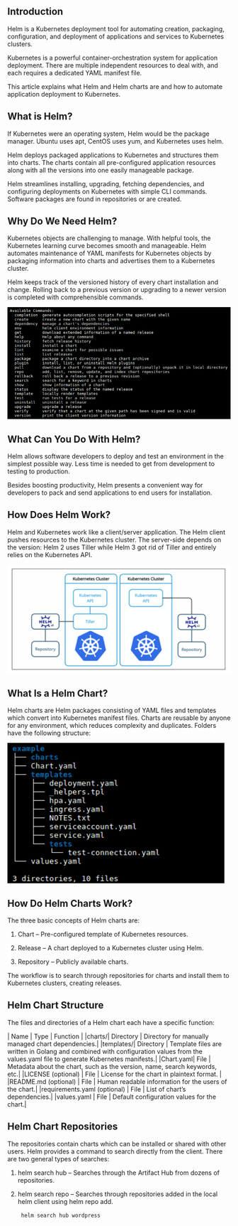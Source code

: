 ## Introduction

Helm is a Kubernetes deployment tool for automating creation, packaging, configuration, and deployment of applications and services to Kubernetes clusters.

Kubernetes is a powerful container-orchestration system for application deployment. There are multiple independent resources to deal with, and each requires a dedicated YAML manifest file.

This article explains what Helm and Helm charts are and how to automate application deployment to Kubernetes.

## What is Helm?
If Kubernetes were an operating system, Helm would be the package manager. Ubuntu uses apt, CentOS uses yum, and Kubernetes uses helm.

Helm deploys packaged applications to Kubernetes and structures them into charts. The charts contain all pre-configured application resources along with all the versions into one easily manageable package.

Helm streamlines installing, upgrading, fetching dependencies, and configuring deployments on Kubernetes with simple CLI commands. Software packages are found in repositories or are created.

## Why Do We Need Helm?
Kubernetes objects are challenging to manage. With helpful tools, the Kubernetes learning curve becomes smooth and manageable. Helm automates maintenance of YAML manifests for Kubernetes objects by packaging information into charts and advertises them to a Kubernetes cluster.

Helm keeps track of the versioned history of every chart installation and change. Rolling back to a previous version or upgrading to a newer version is completed with comprehensible commands.

  ![](Images/k5.png)

## What Can You Do With Helm?

Helm allows software developers to deploy and test an environment in the simplest possible way. Less time is needed to get from development to testing to production.

Besides boosting productivity, Helm presents a convenient way for developers to pack and send applications to end users for installation.

## How Does Helm Work?
Helm and Kubernetes work like a client/server application. The Helm client pushes resources to the Kubernetes cluster. The server-side depends on the  version: Helm 2 uses Tiller while Helm 3 got rid of Tiller and entirely relies on the Kubernetes API.

  ![](Images/k6.png)

## What Is a Helm Chart?

Helm charts are Helm packages consisting of YAML files and templates which convert into Kubernetes manifest files. Charts are reusable by anyone for any environment, which reduces complexity and duplicates. Folders have the following structure:

  ![](Images/k7.png)

## How Do Helm Charts Work?

The three basic concepts of Helm charts are:

1. Chart – Pre-configured template of Kubernetes resources.

2. Release – A chart deployed to a Kubernetes cluster using Helm.

3. Repository – Publicly available charts.

The workflow is to search through repositories for charts and install them to Kubernetes clusters, creating releases.

## Helm Chart Structure

The files and directories of a Helm chart each have a specific function:

| Name	| Type	| Function |
|charts/|	Directory	| Directory for manually managed chart dependencies.|
|templates/|	Directory |	Template files are written in Golang and combined with configuration values from the values.yaml file to generate Kubernetes manifests.|
|Chart.yaml|	File | 	Metadata about the chart, such as the version, name, search keywords, etc.|
|LICENSE (optional) |	File	| License for the chart in plaintext format. | 
|README.md (optional) |	File |	Human readable information for the users of the chart.|
|requirements.yaml (optional)	| File	| List of chart’s dependencies.|
|values.yaml |	File	| Default configuration values for the chart.| 

## Helm Chart Repositories

The repositories contain charts which can be installed or shared with other users. Helm provides a command to search directly from the client. There are two general types of searches:

1. helm search hub – Searches through the Artifact Hub from dozens of repositories.

2. helm search repo – Searches through repositories added in the local helm client using helm repo add.

        helm search hub wordpress

